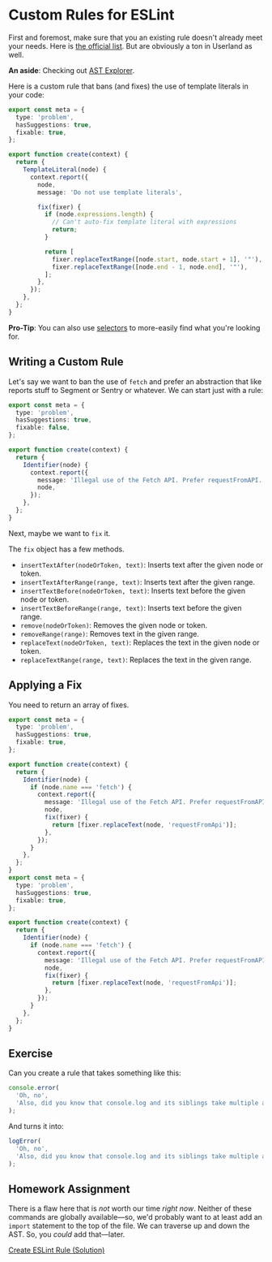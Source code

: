 # Custom Rules for ESLint

First and foremost, make sure that you an existing rule doesn't already meet your needs. Here is [the official list](https://eslint.org/docs/latest/rules/). But are obviously a ton in Userland as well.

**An aside**: Checking out [AST Explorer](https://astexplorer.net/).

Here is a custom rule that bans (and fixes) the use of template literals in your code:

```ts
export const meta = {
  type: 'problem',
  hasSuggestions: true,
  fixable: true,
};

export function create(context) {
  return {
    TemplateLiteral(node) {
      context.report({
        node,
        message: 'Do not use template literals',

        fix(fixer) {
          if (node.expressions.length) {
            // Can't auto-fix template literal with expressions
            return;
          }

          return [
            fixer.replaceTextRange([node.start, node.start + 1], '"'),
            fixer.replaceTextRange([node.end - 1, node.end], '"'),
          ];
        },
      });
    },
  };
}
```

**Pro-Tip**: You can also use [selectors](https://eslint.org/docs/latest/extend/selectors#listening-for-selectors-in-rules) to more-easily find what you're looking for.

## Writing a Custom Rule

Let's say we want to ban the use of `fetch` and prefer an abstraction that like reports stuff to Segment or Sentry or whatever. We can start just with a rule:

```ts
export const meta = {
  type: 'problem',
  hasSuggestions: true,
  fixable: false,
};

export function create(context) {
  return {
    Identifier(node) {
      context.report({
        message: 'Illegal use of the Fetch API. Prefer requestFromAPI.',
        node,
      });
    },
  };
}
```

Next, maybe we want to `fix` it.

The `fix` object has a few methods.

- `insertTextAfter(nodeOrToken, text)`: Inserts text after the given node or token.
- `insertTextAfterRange(range, text)`: Inserts text after the given range.
- `insertTextBefore(nodeOrToken, text)`: Inserts text before the given node or token.
- `insertTextBeforeRange(range, text)`: Inserts text before the given range.
- `remove(nodeOrToken)`: Removes the given node or token.
- `removeRange(range)`: Removes text in the given range.
- `replaceText(nodeOrToken, text)`: Replaces the text in the given node or token.
- `replaceTextRange(range, text)`: Replaces the text in the given range.

## Applying a Fix

You need to return an array of fixes.

```ts
export const meta = {
  type: 'problem',
  hasSuggestions: true,
  fixable: true,
};

export function create(context) {
  return {
    Identifier(node) {
      if (node.name === 'fetch') {
        context.report({
          message: 'Illegal use of the Fetch API. Prefer requestFromAPI.',
          node,
          fix(fixer) {
            return [fixer.replaceText(node, 'requestFromApi')];
          },
        });
      }
    },
  };
}
export const meta = {
  type: 'problem',
  hasSuggestions: true,
  fixable: true,
};

export function create(context) {
  return {
    Identifier(node) {
      if (node.name === 'fetch') {
        context.report({
          message: 'Illegal use of the Fetch API. Prefer requestFromAPI.',
          node,
          fix(fixer) {
            return [fixer.replaceText(node, 'requestFromApi')];
          },
        });
      }
    },
  };
}
```

## Exercise

Can you create a rule that takes something like this:

```ts
console.error(
  'Oh, no',
  'Also, did you know that console.log and its siblings take multiple arguments?',
);
```

And turns it into:

```ts
logError(
  'Oh, no',
  'Also, did you know that console.log and its siblings take multiple arguments?',
);
```

## Homework Assignment

There is a flaw here that is _not_ worth our time _right now_. Neither of these commands are globally available—so, we'd probably want to at least add an `import` statement to the top of the file. We can traverse up and down the AST. So, you _could_ add that—later.

[Create ESLint Rule (Solution)](<Create%20ESLint%20Rule%20(Solution).md>)
